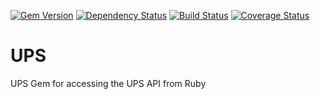[![Gem Version](https://badge.fury.io/rb/ups.svg)](http://badge.fury.io/rb/ups)
[![Dependency Status](https://gemnasium.com/ptrippett/ups.png)](https://gemnasium.com/ptrippett/ups)
[![Build Status](https://travis-ci.org/ptrippett/ups.png?branch=master)](https://travis-ci.org/ptrippett/ups)
[![Coverage Status](https://coveralls.io/repos/ptrippett/ups/badge.svg)](https://coveralls.io/r/ptrippett/ups)

UPS
===

UPS Gem for accessing the UPS API from Ruby
